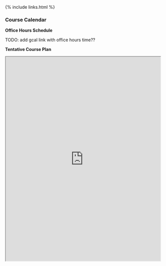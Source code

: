{% include links.html %}

### Course Calendar

**Office Hours Schedule**


TODO: add gcal link with office hours time??


**Tentative Course Plan**

<iframe style="height:500pt; width:100%" src="https://docs.google.com/spreadsheets/d/e/2PACX-1vRQBhAM7hn0YVx_Sb2Qkt4_s5cOI_sLMry60Qy15-lR46gqVHuR8Kx1ZQxy2YTL0Zr9muVX3cGmLYfM/pubhtml?widget=true&amp;headers=false"></iframe>

